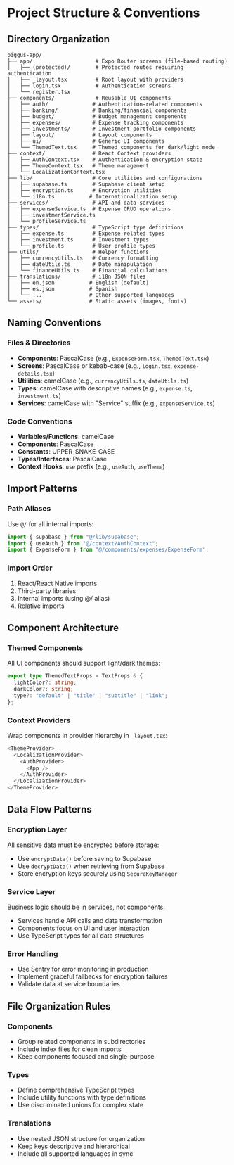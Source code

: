 # Project Structure & Conventions

## Directory Organization

```
piggus-app/
├── app/                    # Expo Router screens (file-based routing)
│   ├── (protected)/        # Protected routes requiring authentication
│   ├── _layout.tsx         # Root layout with providers
│   ├── login.tsx           # Authentication screens
│   └── register.tsx
├── components/             # Reusable UI components
│   ├── auth/              # Authentication-related components
│   ├── banking/           # Banking/financial components
│   ├── budget/            # Budget management components
│   ├── expenses/          # Expense tracking components
│   ├── investments/       # Investment portfolio components
│   ├── layout/            # Layout components
│   ├── ui/                # Generic UI components
│   └── ThemedText.tsx     # Themed components for dark/light mode
├── context/               # React Context providers
│   ├── AuthContext.tsx    # Authentication & encryption state
│   ├── ThemeContext.tsx   # Theme management
│   └── LocalizationContext.tsx
├── lib/                   # Core utilities and configurations
│   ├── supabase.ts        # Supabase client setup
│   ├── encryption.ts      # Encryption utilities
│   └── i18n.ts           # Internationalization setup
├── services/              # API and data services
│   ├── expenseService.ts  # Expense CRUD operations
│   ├── investmentService.ts
│   └── profileService.ts
├── types/                 # TypeScript type definitions
│   ├── expense.ts         # Expense-related types
│   ├── investment.ts      # Investment types
│   └── profile.ts         # User profile types
├── utils/                 # Helper functions
│   ├── currencyUtils.ts   # Currency formatting
│   ├── dateUtils.ts       # Date manipulation
│   └── financeUtils.ts    # Financial calculations
├── translations/          # i18n JSON files
│   ├── en.json           # English (default)
│   ├── es.json           # Spanish
│   └── ...               # Other supported languages
└── assets/               # Static assets (images, fonts)
```

## Naming Conventions

### Files & Directories

- **Components**: PascalCase (e.g., `ExpenseForm.tsx`, `ThemedText.tsx`)
- **Screens**: PascalCase or kebab-case (e.g., `login.tsx`, `expense-details.tsx`)
- **Utilities**: camelCase (e.g., `currencyUtils.ts`, `dateUtils.ts`)
- **Types**: camelCase with descriptive names (e.g., `expense.ts`, `investment.ts`)
- **Services**: camelCase with "Service" suffix (e.g., `expenseService.ts`)

### Code Conventions

- **Variables/Functions**: camelCase
- **Components**: PascalCase
- **Constants**: UPPER_SNAKE_CASE
- **Types/Interfaces**: PascalCase
- **Context Hooks**: `use` prefix (e.g., `useAuth`, `useTheme`)

## Import Patterns

### Path Aliases

Use `@/` for all internal imports:

```typescript
import { supabase } from "@/lib/supabase";
import { useAuth } from "@/context/AuthContext";
import { ExpenseForm } from "@/components/expenses/ExpenseForm";
```

### Import Order

1. React/React Native imports
2. Third-party libraries
3. Internal imports (using @/ alias)
4. Relative imports

## Component Architecture

### Themed Components

All UI components should support light/dark themes:

```typescript
export type ThemedTextProps = TextProps & {
  lightColor?: string;
  darkColor?: string;
  type?: "default" | "title" | "subtitle" | "link";
};
```

### Context Providers

Wrap components in provider hierarchy in `_layout.tsx`:

```typescript
<ThemeProvider>
  <LocalizationProvider>
    <AuthProvider>
      <App />
    </AuthProvider>
  </LocalizationProvider>
</ThemeProvider>
```

## Data Flow Patterns

### Encryption Layer

All sensitive data must be encrypted before storage:

- Use `encryptData()` before saving to Supabase
- Use `decryptData()` when retrieving from Supabase
- Store encryption keys securely using `SecureKeyManager`

### Service Layer

Business logic should be in services, not components:

- Services handle API calls and data transformation
- Components focus on UI and user interaction
- Use TypeScript types for all data structures

### Error Handling

- Use Sentry for error monitoring in production
- Implement graceful fallbacks for encryption failures
- Validate data at service boundaries

## File Organization Rules

### Components

- Group related components in subdirectories
- Include index files for clean imports
- Keep components focused and single-purpose

### Types

- Define comprehensive TypeScript types
- Include utility functions with type definitions
- Use discriminated unions for complex state

### Translations

- Use nested JSON structure for organization
- Keep keys descriptive and hierarchical
- Include all supported languages in sync
